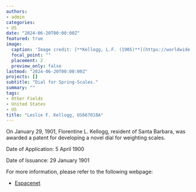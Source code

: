 ```yaml
---
authors:
- admin
categories:
- US
date: "2024-06-20T00:00:00Z"
featured: true
image:
  caption: 'Image credit: [**Kellogg, L.F. (1905)**](https://worldwide.espacenet.com/patent/search/family/002735574/publication/US667018A?q=pn%3DUS667018A)'
  focal_point: ""
  placement: 2
  preview_only: false
lastmod: "2024-06-20T00:00:00Z"
projects: []
subtitle: "Dial for Spring-Scales."
summary: ""
tags:
- Other Fields
- United States 
- US
title: "Leslie F. Kellogg, US667018A"
---
```

On January 29, 1901, Florentine L. Kellogg, resident of Santa Barbara, was awarded a patent for developing a novel dial for weighting scales.

Date of Application: 5 April 1900

Date of Issuance: 29 January 1901

For more information, please refer to the following webpage: 

- [Espacenet](https://worldwide.espacenet.com/patent/search/family/002735574/publication/US667018A?q=pn%3DUS667018A)

